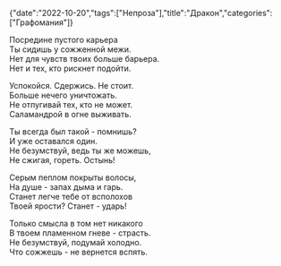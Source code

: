 {"date":"2022-10-20","tags":["Непроза"],"title":"Дракон","categories":["Графомания"]}

Посредине пустого карьера  
Ты сидишь у сожженной межи.  
Нет для чувств твоих больше барьера.  
Нет и тех, кто рискнет подойти.

Успокойся. Сдержись. Не стоит.  
Больше нечего уничтожать.  
Не отпугивай тех, кто не может.  
Саламандрой в огне выживать.

Ты всегда был такой - помнишь?  
И уже оставался один.  
Не безумствуй, ведь ты же можешь,  
Не сжигая, гореть. Остынь!

Серым пеплом покрыты волосы,  
На душе - запах дыма и гарь.  
Станет легче тебе от всполохов  
Твоей ярости? Станет - ударь!

Только смысла в том нет никакого  
В твоем пламенном гневе - страсть.  
Не безумствуй, подумай холодно.  
Что сожжешь - не вернется вспять.
